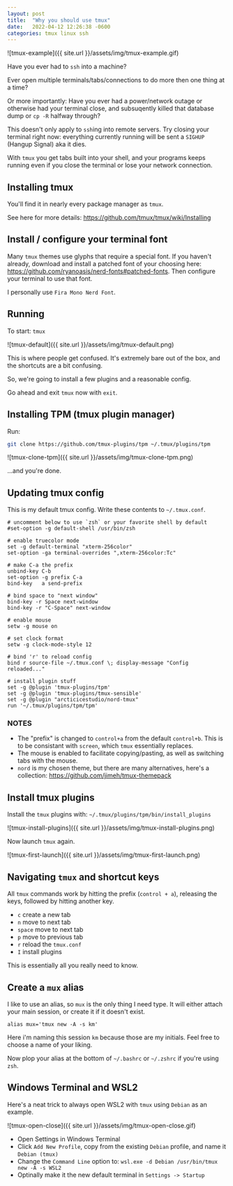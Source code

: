 ```yaml
---
layout: post
title:  "Why you should use tmux"
date:   2022-04-12 12:26:38 -0600
categories: tmux linux ssh
---
```


![tmux-example]({{ site.url }}/assets/img/tmux-example.gif)

Have you ever had to `ssh` into a machine? 

Ever open multiple terminals/tabs/connections to do more then one thing at a time?

Or more importantly: Have you ever had a power/network outage or otherwise had your terminal close,
and subsuqently killed that database dump or `cp -R` halfway through?

This doesn't only apply to `ssh`ing into remote servers. Try closing your terminal right now:
everything currently running will be sent a `SIGHUP` (Hangup Signal) aka it dies.

With `tmux` you get tabs built into your shell, and your programs keeps running even if you
close the terminal or lose your network connection.

## Installing tmux

You'll find it in nearly every package manager as `tmux`.

See here for more details: <https://github.com/tmux/tmux/wiki/Installing>

## Install / configure your terminal font

Many `tmux` themes use glyphs that require a special font.
If you haven't already, download and install a patched font of your choosing here: <https://github.com/ryanoasis/nerd-fonts#patched-fonts>.
Then configure your terminal to use that font.

I personally use `Fira Mono Nerd Font`.

## Running

To start: `tmux`

![tmux-default]({{ site.url }}/assets/img/tmux-default.png)

This is where people get confused. It's extremely bare out of the box, and the shortcuts are a bit confusing.

So, we're going to install a few plugins and a reasonable config.

Go ahead and exit `tmux` now with `exit`.

## Installing TPM (tmux plugin manager)

Run:

```bash
git clone https://github.com/tmux-plugins/tpm ~/.tmux/plugins/tpm
```

![tmux-clone-tpm]({{ site.url }}/assets/img/tmux-clone-tpm.png)

...and you're done.

## Updating tmux config

This is my default tmux config. Write these contents to `~/.tmux.conf`.

```tmux
# uncomment below to use `zsh` or your favorite shell by default
#set-option -g default-shell /usr/bin/zsh

# enable truecolor mode
set -g default-terminal "xterm-256color"
set-option -ga terminal-overrides ",xterm-256color:Tc"

# make C-a the prefix
unbind-key C-b
set-option -g prefix C-a
bind-key   a send-prefix

# bind space to "next window"
bind-key -r Space next-window
bind-key -r "C-Space" next-window

# enable mouse
setw -g mouse on

# set clock format
setw -g clock-mode-style 12

# bind 'r' to reload config
bind r source-file ~/.tmux.conf \; display-message "Config reloaded..."

# install plugin stuff
set -g @plugin 'tmux-plugins/tpm'
set -g @plugin 'tmux-plugins/tmux-sensible'
set -g @plugin "arcticicestudio/nord-tmux"
run '~/.tmux/plugins/tpm/tpm'
```

### NOTES 

- The "prefix" is changed to `control+a` from the default `control+b`. This is to be consistant with `screen`, which `tmux` essentially replaces.
- The mouse is enabled to facilitate copying/pasting, as well as switching tabs with the mouse.
- `nord` is my chosen theme, but there are many alternatives, here's a collection: <https://github.com/jimeh/tmux-themepack>

## Install tmux plugins

Install the `tmux` plugins with: `~/.tmux/plugins/tpm/bin/install_plugins`

![tmux-install-plugins]({{ site.url }}/assets/img/tmux-install-plugins.png)

Now launch `tmux` again.

![tmux-first-launch]({{ site.url }}/assets/img/tmux-first-launch.png)

## Navigating `tmux` and shortcut keys

All `tmux` commands work by hitting the prefix (`control + a`), releasing the keys, followed by hitting another key.

- `c`       create a new tab
- `n`       move to next tab
- `space`   move to next tab
- `p`       move to previous tab
- `r`       reload the `tmux.conf`
- `I`       install plugins

This is essentially all you really need to know.

## Create a `mux` alias

I like to use an alias, so `mux` is the only thing I need type. It will either attach your main session, or create it if it doesn't exist.

`alias mux='tmux new -A -s km'`

Here i'm naming this session `km` because those are my initials. Feel free to choose a name of your liking.

Now plop your alias at the bottom of `~/.bashrc` or `~/.zshrc` if you're using `zsh`.

## Windows Terminal and WSL2

Here's a neat trick to always open WSL2 with `tmux` using `Debian` as an example.

![tmux-open-close]({{ site.url }}/assets/img/tmux-open-close.gif)

- Open Settings in Windows Terminal
- Click `Add New Profile`, copy from the existing `Debian` profile, and name it `Debian (tmux)`
- Change the `Command Line` option to: `wsl.exe -d Debian /usr/bin/tmux new -A -s WSL2`
- Optinally make it the new default terminal in `Settings -> Startup`

